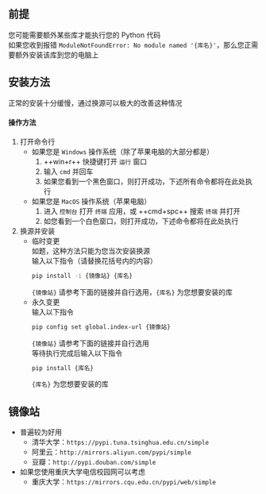## 前提  
您可能需要额外某些库才能执行您的 Python 代码  
如果您收到报错 `ModuleNotFoundError: No module named '{库名}'`，那么您正需要额外安装该库到您的电脑上  

## 安装方法  
正常的安装十分缓慢，通过换源可以极大的改善这种情况  
#### 操作方法  
1. 打开命令行  
    - 如果您是 `Windows` 操作系统（除了苹果电脑的大部分都是）  
        1. ++win+r++ 快捷键打开 `运行` 窗口  
        2. 输入 `cmd` 并回车  
        3. 如果您看到一个黑色窗口，则打开成功，下述所有命令都将在此处执行  
    - 如果您是 `MacOS` 操作系统（苹果电脑）  
        1. 进入 `控制台` 打开 `终端` 应用，或 ++cmd+spc++ 搜索 `终端` 并打开  
        2. 如您看到一个白色窗口，则打开成功，下述命令都将在此处执行  
2. 换源并安装  
    - 临时变更  
        如题，这种方法只能为您当次安装换源  
        输入以下指令（请替换花括号内的内容）  
        ```bash
        pip install -i {镜像站} {库名}
        ```
        `{镜像站}` 请参考下面的链接并自行选用，`{库名}` 为您想要安装的库  
    - 永久变更  
        输入以下指令  
        ```bash
        pip config set global.index-url {镜像站}
        ```
        `{镜像站}` 请参考下面的链接并自行选用  
        等待执行完成后输入以下指令  
        ```bash
        pip install {库名}
        ```
        `{库名}` 为您想要安装的库  

## 镜像站  
- 普遍较为好用  
    - 清华大学：`https://pypi.tuna.tsinghua.edu.cn/simple`  
    - 阿里云：`http://mirrors.aliyun.com/pypi/simple`  
    - 豆瓣：`http://pypi.douban.com/simple`  
- 如果您使用重庆大学电信校园网可以考虑  
    - 重庆大学：`https://mirrors.cqu.edu.cn/pypi/web/simple`  


